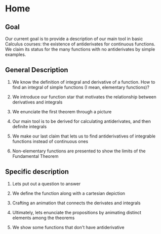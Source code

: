 # Home

## Goal

Our current goal is to provide a description of our main tool in basic Calculus courses: the existence of antiderivates for continuous functions. We claim its status for the many functions with no antiderivates by simple examples.

## General Description

1. We know the definition of integral and derivative of a function. How to find an integral of simple functions (I mean, elementary functions)?

2. We introduce our function star that motivates the relationship between derivatives and integrals

3. We enunciate the first theorem through a picture

4. Our main tool is to be derived for calculating antiderivates, and then definite integrals

5. We make our last claim that lets us to find antiderivatives of integrable functions instead of continuous ones

6. Non-elementary functions are presented to show the limits of the Fundamental Theorem

## Specific description

1. Lets put out a question to answer

2. We define the function along with a cartesian depiction

3. Crafting an animation that connects the derivates and integrals

4. Ultimately, lets enunciate the propositions by animating distinct elements among the theorems

6. We show some functions that don't have antiderivative

